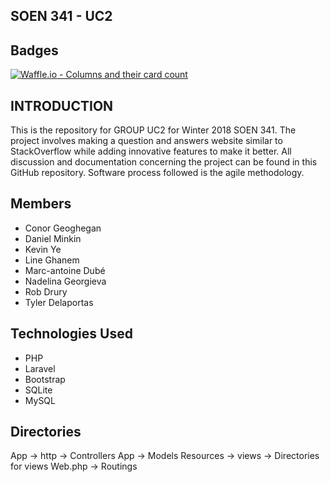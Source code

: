 
## SOEN 341 - UC2

## Badges



[![Waffle.io - Columns and their card count](https://badge.waffle.io/7fa17af2184e5ac502453fb1c8675c65903c93257277c72829c57de3cbb719d6.svg?columns=all)](https://waffle.io/Keverdose/SOEN341-UC2)

## INTRODUCTION
This is the repository for GROUP UC2 for Winter 2018 SOEN 341. 
The project involves making a question and answers website similar to StackOverflow while adding innovative features to make it better. 
All discussion and documentation concerning the project can be found in this GitHub repository. 
Software process followed is the agile methodology.

## Members 

* Conor Geoghegan
* Daniel Minkin
* Kevin Ye
* Line Ghanem
* Marc-antoine Dubé
* Nadelina Georgieva
* Rob Drury
* Tyler Delaportas

## Technologies Used

* PHP 
* Laravel 
* Bootstrap 
* SQLite
* MySQL

## Directories 
App -> http -> Controllers
App -> Models
Resources -> views -> Directories for views
Web.php -> Routings
